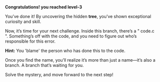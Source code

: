 **Congratulations! you reached level-3**

You’ve done it! By uncovering the hidden **tree**, you've shown exceptional curiosity and skill.

Now, it’s time for your next challenge. Inside this branch, there’s a " code.c ". Something’s off with the code, and you need to figure out who’s responsible for this error.

**Hint:** You 'blame' the person who has done this to the code.

Once you find the name, you’ll realize it’s more than just a name—it’s also a branch. A branch that’s waiting for you.

Solve the mystery, and move forward to the next step!
